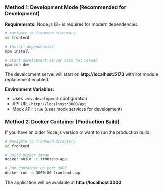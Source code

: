 ### Method 1: Development Mode (Recommended for Development)

**Requirements:** Node.js 18+ is required for modern dependencies.

```bash
# Navigate to frontend directory
cd frontend

# Install dependencies
npm install

# Start development server with hot reload
npm run dev
```

The development server will start on **http://localhost:5173** with hot module replacement enabled.

**Environment Variables:**
- Uses `.env.development` configuration
- API URL: `http://localhost:3000/api`
- Mock API: `true` (uses mock services for development)

### Method 2: Docker Container (Production Build)

If you have an older Node.js version or want to run the production build:

```bash
# Navigate to frontend directory
cd frontend

# Build Docker image
docker build -t frontend-app .

# Run container on port 3000
docker run -p 3000:80 frontend-app
```

The application will be available at **http://localhost:3000**
